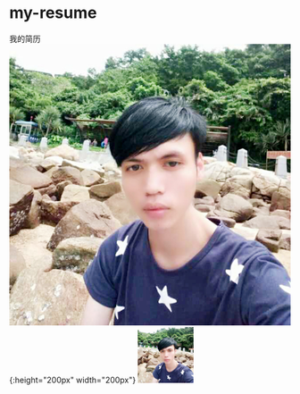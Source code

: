 # my-resume
我的简历
![](./jie.png){:height="200px" width="200px"}
<img src="./jie.png" style="width: 100px;height: 100px;text-align: center">
